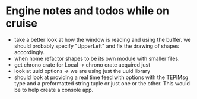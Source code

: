 # Engine notes and todos while on cruise
- take a better look at how the window is reading and using the buffer. we should probably specify "UpperLeft" and fix the drawing of shapes accordingly.
- when home refactor shapes to be its own module with smaller files.
- get chrono crate for Local -> chrono crate acquired just 
- look at uuid options -> we are using just the uuid library
- should look at providing a real time feed with options with the TEPIMsg type and a preformatted string tuple or just one or the other. This would be to help create a console app. 